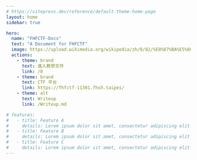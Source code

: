 ```yaml
---
# https://vitepress.dev/reference/default-theme-home-page
layout: home
sidebar: true

hero:
  name: "FHFCTF-Docs"
  text: "A Document for FHFCTF"
  image: https://upload.wikimedia.org/wikipedia/zh/8/82/%E8%87%BA%E5%8C%97%E5%B8%82%E7%AB%8B%E5%BE%A9%E8%88%88%E9%AB%98%E7%B4%9A%E4%B8%AD%E5%AD%B8%E6%A0%A1%E5%BE%BD.png
  actions:
    - theme: brand
      text: 進入教學文件
      link: /0
    - theme: brand
      text: CTF 平台
      link: https://fhfctf-11301.fhsh.taipei/
    - theme: alt
      text: Writeup
      link: /Writeup.md

# features:
#   - title: Feature A
#     details: Lorem ipsum dolor sit amet, consectetur adipiscing elit
#   - title: Feature B
#     details: Lorem ipsum dolor sit amet, consectetur adipiscing elit
#   - title: Feature C
#     details: Lorem ipsum dolor sit amet, consectetur adipiscing elit
---
```


